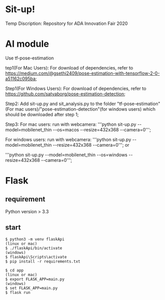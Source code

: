# Sit-up!
Temp Discription: Repository for ADA Innovation Fair 2020

# AI module
Use tf-pose-estimation

tep1(For Mac Users):
For download of dependencies, refer to https://medium.com/@gsethi2409/pose-estimation-with-tensorflow-2-0-a51162c095ba;

Step1(For Windows Users):
For download of dependencies, refer to https://github.com/satyaborg/pose-estimation-detection;

Step2:
Add sit-up.py and sit_analysis.py to the folder "tf-pose-estimation"(For mac users)/"pose-estimation-detection"(for windows users) which should be downloaded after step 1;

Step3:
For mac users: run with webcamera: '''python sit-up.py --model=mobilenet_thin --os=macos --resize=432x368 --camera=0''';

For windows users: run with webcamera: '''python sit-up.py --model=mobilenet_thin --resize=432x368 --camera=0'''; or

'''python sit-up.py --model=mobilenet_thin --os=windows --resize=432x368 --camera=0''';

# Flask
## requirement 
Python version > 3.3

## start
```
$ python3 -m venv flaskApi
(linux or mac)
$ ./flaskApi/bin/activate 
(windows)
$ flaskApi\Scripts\activate
$ pip install -r requirements.txt

$ cd app
(linux or mac)
$ export FLASK_APP=main.py
(windows)
$ set FLASK_APP=main.py
$ flask run


